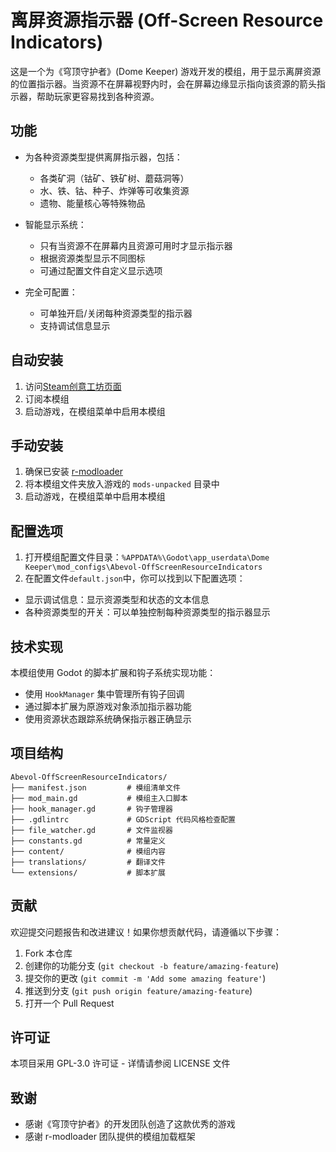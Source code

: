 # 离屏资源指示器 (Off-Screen Resource Indicators)

这是一个为《穹顶守护者》(Dome Keeper) 游戏开发的模组，用于显示离屏资源的位置指示器。当资源不在屏幕视野内时，会在屏幕边缘显示指向该资源的箭头指示器，帮助玩家更容易找到各种资源。

## 功能

- 为各种资源类型提供离屏指示器，包括：
  - 各类矿洞（钴矿、铁矿树、蘑菇洞等）
  - 水、铁、钴、种子、炸弹等可收集资源
  - 遗物、能量核心等特殊物品

- 智能显示系统：
  - 只有当资源不在屏幕内且资源可用时才显示指示器
  - 根据资源类型显示不同图标
  - 可通过配置文件自定义显示选项

- 完全可配置：
  - 可单独开启/关闭每种资源类型的指示器
  - 支持调试信息显示

## 自动安装
1. 访问[Steam创意工坊页面](https://steamcommunity.com/sharedfiles/filedetails/?id=3524099344)
2. 订阅本模组
3. 启动游戏，在模组菜单中启用本模组

## 手动安装

1. 确保已安装 [r-modloader](https://github.com/GodotModding/godot-mod-loader)
2. 将本模组文件夹放入游戏的 `mods-unpacked` 目录中
3. 启动游戏，在模组菜单中启用本模组

## 配置选项

1. 打开模组配置文件目录：`%APPDATA%\Godot\app_userdata\Dome Keeper\mod_configs\Abevol-OffScreenResourceIndicators`
2. 在配置文件`default.json`中，你可以找到以下配置选项：

- 显示调试信息：显示资源类型和状态的文本信息
- 各种资源类型的开关：可以单独控制每种资源类型的指示器显示

## 技术实现

本模组使用 Godot 的脚本扩展和钩子系统实现功能：

- 使用 `HookManager` 集中管理所有钩子回调
- 通过脚本扩展为原游戏对象添加指示器功能
- 使用资源状态跟踪系统确保指示器正确显示

## 项目结构

```
Abevol-OffScreenResourceIndicators/
├── manifest.json         # 模组清单文件
├── mod_main.gd           # 模组主入口脚本
├── hook_manager.gd       # 钩子管理器
├── .gdlintrc             # GDScript 代码风格检查配置
├── file_watcher.gd       # 文件监视器
├── constants.gd          # 常量定义
├── content/              # 模组内容
├── translations/         # 翻译文件
└── extensions/           # 脚本扩展
```

## 贡献

欢迎提交问题报告和改进建议！如果你想贡献代码，请遵循以下步骤：

1. Fork 本仓库
2. 创建你的功能分支 (`git checkout -b feature/amazing-feature`)
3. 提交你的更改 (`git commit -m 'Add some amazing feature'`)
4. 推送到分支 (`git push origin feature/amazing-feature`)
5. 打开一个 Pull Request

## 许可证

本项目采用 GPL-3.0 许可证 - 详情请参阅 LICENSE 文件

## 致谢

- 感谢《穹顶守护者》的开发团队创造了这款优秀的游戏
- 感谢 r-modloader 团队提供的模组加载框架 